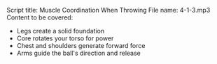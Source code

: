 Script title: Muscle Coordination When Throwing
File name: 4-1-3.mp3
Content to be covered:
- Legs create a solid foundation
- Core rotates your torso for power
- Chest and shoulders generate forward force
- Arms guide the ball's direction and release
